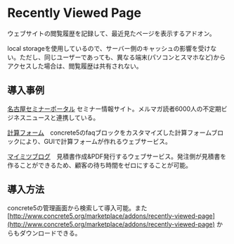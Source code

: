 # Recently Viewed Page

ウェブサイトの閲覧履歴を記録して、最近見たページを表示するアドオン。

local storageを使用しているので、サーバー側のキャッシュの影響を受けない。ただし、同じユーザーであっても、異なる端末(パソコンとスマホなど)からアクセスした場合は、閲覧履歴は共有されない。

## 導入事例

[名古屋セミナーポータル](http://www.seminar-portal.org/) セミナー情報サイト。メルマガ読者6000人の不定期ビジネスニュースと連携している。

[計算フォーム](https://calculator.jp/)　concrete5のfaqブロックをカスタマイズした計算フォームブロックにより、GUIで計算フォームが作れるウェブサービス。

[マイミツブログ](https://my-mitsu.com/blog/)　見積書作成&PDF発行するウェブサービス。発注側が見積書を作ることができるため、顧客の待ち時間をゼロにすることが可能。

## 導入方法

concrete5の管理画面から検索して導入可能。また[http://www.concrete5.org/marketplace/addons/recently-viewed-page](http://www.concrete5.org/marketplace/addons/recently-viewed-page) からもダウンロードできる。